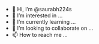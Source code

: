 - 👋 Hi, I’m @saurabh224s
- 👀 I’m interested in ...
- 🌱 I’m currently learning ...
- 💞️ I’m looking to collaborate on ...
- 📫 How to reach me ...

<!---
saurabh224s/saurabh224s is a ✨ special ✨ repository because its `README.md` (this file) appears on your GitHub profile.
You can click the Preview link to take a look at your changes.
--->
